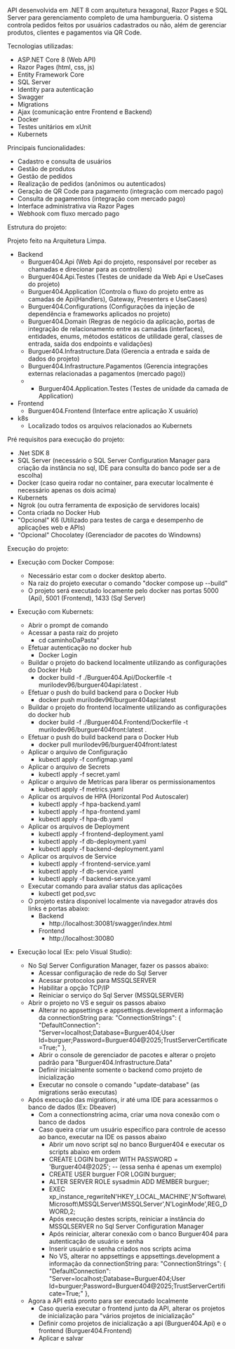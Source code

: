 API desenvolvida em .NET 8 com arquitetura hexagonal, Razor Pages e SQL Server para gerenciamento completo de uma hamburgueria. O sistema controla pedidos feitos por usuários cadastrados ou não, além de gerenciar produtos, clientes e pagamentos via QR Code.

Tecnologias utilizadas:

- ASP.NET Core 8 (Web API)
- Razor Pages (html, css, js)
- Entity Framework Core
- SQL Server
- Identity para autenticação
- Swagger
- Migrations
- Ajax (comunicação entre Frontend e Backend)
- Docker
- Testes unitários em xUnit
- Kubernets



Principais funcionalidades:

- Cadastro e consulta de usuários
- Gestão de produtos
- Gestão de pedidos
- Realização de pedidos (anônimos ou autenticados)
- Geração de QR Code para pagamento (integração com mercado pago)
- Consulta de pagamentos (integração com mercado pago)
- Interface administrativa via Razor Pages
- Webhook com fluxo mercado pago



Estrutura do projeto:

Projeto feito na Arquitetura Limpa.
- Backend
    - Burguer404.Api (Web Api do projeto, responsável por receber as chamadas e direcionar para as controllers)
    - Burguer404.Api.Testes (Testes de unidade da Web Api e UseCases do projeto)
    - Burguer404.Application (Controla o fluxo do projeto entre as camadas de Api(Handlers), Gateway, Presenters e UseCases)
    - Burguer404.Configurations (Configurações da injeção de dependência e frameworks aplicados no projeto)
    - Burguer404.Domain (Regras de negócio da aplicação, portas de integração de relacionamento entre as camadas (interfaces), entidades, enums, métodos estáticos de utilidade geral, classes de entrada, saída dos endpoints e validações)
    - Burguer404.Infrastructure.Data (Gerencia a entrada e saída de dados do projeto)
    - Burguer404.Infrastructure.Pagamentos (Gerencia integrações externas relacionadas a pagamentos (mercado pago))
    - * Burguer404.Application.Testes (Testes de unidade da camada de Application)    
- Frontend
  - Burguer404.Frontend (Interface entre aplicação X usuário)
- k8s
  - Localizado todos os arquivos relacionados ao Kubernets  



Pré requisitos para execução do projeto:

- .Net SDK 8
- SQL Server (necessário o SQL Server Configuration Manager para criação da instância no sql, IDE para consulta do banco pode ser a de escolha)
- Docker (caso queira rodar no container, para executar localmente é necessário apenas os dois acima)
- Kubernets
- Ngrok (ou outra ferramenta de exposição de servidores locais)
- Conta criada no Docker Hub
- "Opcional" K6 (Utilizado para testes de carga e desempenho de aplicações web e APIs)
- "Opcional" Chocolatey (Gerenciador de pacotes do Windowns)


Execução do projeto: 

- Execução com Docker Compose:
    - Necessário estar com o docker desktop aberto.
    - Na raiz do projeto executar o comando "docker compose up --build"
    - O projeto será executado locamente pelo docker nas portas 5000 (Api), 5001 (Frontend), 1433 (Sql Server)
 
- Execução com Kubernets:
    - Abrir o prompt de comando
    - Acessar a pasta raiz do projeto
      - cd caminhoDaPasta"
    - Efetuar autenticação no docker hub
      - Docker Login
    - Buildar o projeto do backend localmente utilizando as configurações do Docker Hub
      - docker build -f ./Burguer404.Api/Dockerfile -t murilodev96/burguer404api:latest .
    - Efetuar o push do build backend para o Docker Hub
      - docker push murilodev96/burguer404api:latest
    - Buildar o projeto do frontend localmente utilizando as configurações do docker hub
      - docker build -f ./Burguer404.Frontend/Dockerfile -t murilodev96/burguer404front:latest .
    - Efetuar o push do build backend para o Docker Hub
      - docker pull murilodev96/burguer404front:latest
    - Aplicar o arquivo de Configuração
      - kubectl apply -f configmap.yaml
    - Aplicar o arquivo de Secrets
      - kubectl apply -f secret.yaml
    - Aplicar o arquivo de Metricas para liberar os permissionamentos
      - kubectl apply -f metrics.yaml
    - Aplicar os arquivos de HPA (Horizontal Pod Autoscaler)
      - kubectl apply -f hpa-backend.yaml
      - kubectl apply -f hpa-frontend.yaml
      - kubectl apply -f hpa-db.yaml
    - Aplicar os arquivos de Deployment
      - kubectl apply -f frontend-deployment.yaml
      - kubectl apply -f db-deployment.yaml
      - kubectl apply -f backend-deployment.yaml
    - Aplicar os arquivos de Service
      - kubectl apply -f frontend-service.yaml
      - kubectl apply -f db-service.yaml
      - kubectl apply -f backend-service.yaml
    - Executar comando para avaliar status das aplicações
      - kubectl get pod,svc
    - O projeto estára disponivel localmente via navegador através dos links e portas abaixo:
      - Backend
        - http://localhost:30081/swagger/index.html
      - Frontend
        - http://localhost:30080     


- Execução local (Ex: pelo Visual Studio):
    - No Sql Server Configuration Manager, fazer os passos abaixo:
        - Acessar configuração de rede do Sql Server
        - Acessar protocolos para MSSQLSERVER
        - Habilitar a opção TCP/IP
        - Reiniciar o serviço do Sql Server (MSSQLSERVER)
    - Abrir o projeto no VS e seguir os passos abaixo
        - Alterar no appsettings e appsettings.development a informação da connectionString para: 
            "ConnectionStrings": {
              "DefaultConnection": "Server=localhost;Database=Burguer404;User Id=burguer;Password=Burguer404@2025;TrustServerCertificate=True;"
            },
        - Abrir o console de gerenciador de pacotes e alterar o projeto padrão para "Burguer404.Infrastructure.Data"
        - Definir inicialmente somente o backend como projeto de inicialização
        - Executar no console o comando "update-database" (as migrations serão executas)
    - Após execução das migrations, ir até uma IDE para acessarmos o banco de dados (Ex: Dbeaver)
        - Com a connectionstring acima, criar uma nova conexão com o banco de dados
        - Caso queira criar um usuário específico para controle de acesso ao banco, executar na IDE os passos abaixo
            - Abrir um novo script sql no banco Burguer404 e executar os scripts abaixo em ordem
            - CREATE LOGIN burguer WITH PASSWORD = 'Burguer404@2025'; -- (essa senha é apenas um exemplo)
            - CREATE USER burguer FOR LOGIN burguer;
            - ALTER SERVER ROLE sysadmin ADD MEMBER burguer;
            - EXEC xp_instance_regwriteN'HKEY_LOCAL_MACHINE',N'Software\Microsoft\MSSQLServer\MSSQLServer',N'LoginMode',REG_DWORD,2;
            - Após execução destes scripts, reiniciar a instância do MSSQLSERVER no Sql Server Configuration Manager
            - Após reiniciar, alterar conexão com o banco Burguer404 para autenticação de usuário e senha 
            - Inserir usuário e senha criados nos scripts acima
            - No VS, alterar no appsettings e appsettings.development a informação da connectionString para: 
              "ConnectionStrings": {
                "DefaultConnection": "Server=localhost;Database=Burguer404;User Id=burguer;Password=Burguer404@2025;TrustServerCertificate=True;"
              },
    - Agora a API está pronto para ser executado localmente
      - Caso queria executar o frontend junto da API, alterar os projetos de inicialização para "vários projetos de inicialização"
      - Definir como projetos de inicialização a api (Burguer404.Api) e o frontend (Burguer404.Frontend)
      - Aplicar e salvar    




   
